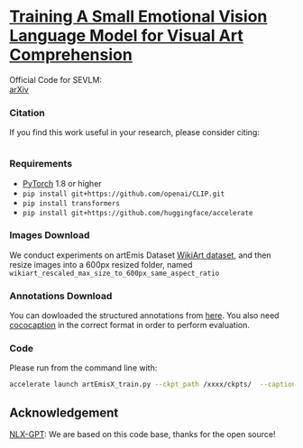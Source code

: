 # [Training A Small Emotional Vision Language Model for Visual Art Comprehension](https://arxiv.org/xxxx)
Official Code for SEVLM:  <br>
[arXiv](https://arxiv.org/xxxx) 
<br>

### Citation
If you find this work useful in your research, please consider citing:
```bash

```

### Requirements
- [PyTorch](https://pytorch.org/) 1.8 or higher
- `pip install git+https://github.com/openai/CLIP.git`
-  `pip install transformers`
-  `pip install git+https://github.com/huggingface/accelerate`

### Images Download
We conduct experiments on artEmis Dataset [WikiArt dataset](https://github.com/cs-chan/ArtGAN/tree/master/WikiArt%20Dataset), and then resize images into a 600px resized folder, named `wikiart_rescaled_max_size_to_600px_same_aspect_ratio` 

### Annotations Download
You can dowloaded the structured annotations from [here](https://drive.google.com/drive/folders/1yMCYnEtqVFWCPoIeVflZDdiY7l5FP2HI?usp=sharing).
You also need [cococaption](https://github.com/tylin/coco-caption)  in the correct format in order to perform evaluation.


### Code
Please run from the command line with: <br>
```bash
accelerate launch artEmisX_train.py --ckpt_path /xxxx/ckpts/  --caption_save_path /xxxx/results/  --nle_data_train_path /xxxx/data/artEmis/artEmisX_cl_train.json  --nle_data_val_path /xxxx/data/artEmis/artEmisX_val.json
```


## Acknowledgement

[NLX-GPT](https://github.com/fawazsammani/nlxgpt): We are based on this code base, thanks for the open source!
